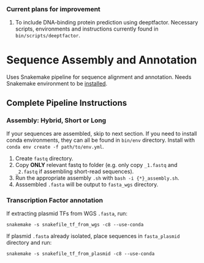 ### Current plans for improvement
1. To include DNA-binding protein prediction using deeptfactor. Necessary scripts, environments and instructions currently found in `bin/scripts/deeptfactor`.

# Sequence Assembly and Annotation
Uses Snakemake pipeline for sequence alignment and annotation. Needs Snakemake environment to be [installed](https://snakemake.readthedocs.io/en/stable/getting_started/installation.html).

## Complete Pipeline Instructions
### Assembly: Hybrid, Short or Long
If your sequences are assembled, skip to next section. If you need to install conda environments, they can all be found in `bin/env` directory. Install with `conda env create -f path/to/env.yml`.
1. Create `fastq` directory.
2. Copy **ONLY** relevant fastq to folder (e.g. only copy `_1.fastq` and `_2.fastq` if assembling short-read sequences).
3. Run the appropriate assembly `.sh` with `bash -i {*}_assembly.sh`.
4. Asssembled `.fasta` will be output to `fasta_wgs` directory.

### Transcription Factor annotation
If extracting plasmid TFs from WGS `.fasta`, run:
```
snakemake -s snakefile_tf_from_wgs -c8 --use-conda 
```
If plasmid `.fasta` already isolated, place sequences in ```fasta_plasmid``` directory and run:
```
snakemake -s snakefile_tf_from_plasmid -c8 --use-conda
```